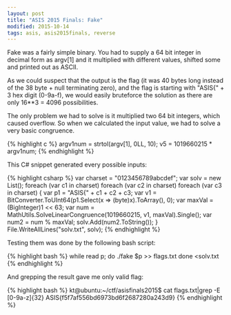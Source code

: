 ```yaml
---
layout: post
title: "ASIS 2015 Finals: Fake"
modified: 2015-10-14
tags: asis, asis2015finals, reverse
---
```


Fake was a fairly simple binary. You had to supply a 64 bit integer in decimal form as argv[1] and it multiplied with different values, shifted some and printed out as ASCII.

As we could suspect that the output is the flag (it was 40 bytes long instead of the 38 byte + null terminating zero), and the flag is starting with "ASIS{" + 3 hex digit (0-9a-f), we would easily bruteforce the solution as there are only 16**3 = 4096 possibilities.

The only problem we had to solve is it multiplied two 64 bit integers, which caused overflow. So when we calculated the input value, we had to solve a very basic congruence.

{% highlight c %}
argv1num = strtol(argv[1], 0LL, 10);
v5 = 1019660215 * argv1num;
{% endhighlight %}

This C# snippet generated every possible inputs:

{% highlight csharp %}
var charset = "0123456789abcdef";
var solv = new List<string>();
foreach (var c1 in charset)
    foreach (var c2 in charset)
        foreach (var c3 in charset)
        {
            var p1 = "ASIS{" + c1 + c2 + c3;
            var v1 = BitConverter.ToUInt64(p1.Select(x => (byte)x).ToArray(), 0);
            var maxVal = (BigInteger)1 << 63;
            var num = MathUtils.SolveLinearCongruence(1019660215, v1, maxVal).Single();
            var num2 = num % maxVal;
            solv.Add(num2.ToString());
        }
File.WriteAllLines("solv.txt", solv);
{% endhighlight %}

Testing them was done by the following bash script:

{% highlight bash %}
while read p; do
  ./fake $p >> flags.txt
done <solv.txt
{% endhighlight %}

And grepping the result gave me only valid flag:

{% highlight bash %}
kt@ubuntu:~/ctf/asisfinals2015$ cat flags.txt|grep -E [0-9a-z]{32}
ASIS{f5f7af556bd6973bd6f2687280a243d9}
{% endhighlight %}